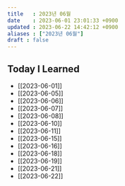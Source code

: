 ```yaml
---
title   : 2023년 06월
date    : 2023-06-01 23:01:33 +0900
updated : 2023-06-22 14:42:12 +0900
aliases : ["2023년 06월"]
draft : false
---
```


## Today I Learned

- [[2023-06-01]]
- [[2023-06-05]]
- [[2023-06-06]]
- [[2023-06-07]]
- [[2023-06-08]]
- [[2023-06-10]]
- [[2023-06-11]]
- [[2023-06-15]]
- [[2023-06-16]]
- [[2023-06-18]]
- [[2023-06-19]]
- [[2023-06-21]]
- [[2023-06-22]]

